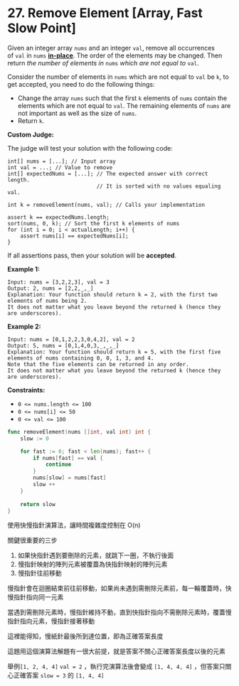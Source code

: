 # 27. Remove Element [Array, Fast Slow Point]

Given an integer array `nums` and an integer `val`, remove all occurrences of `val` in `nums` [**in-place**](https://en.wikipedia.org/wiki/In-place_algorithm). The order of the elements may be changed. Then return *the number of elements in* `nums` *which are not equal to* `val`.

Consider the number of elements in `nums` which are not equal to `val` be `k`, to get accepted, you need to do the following things:

- Change the array `nums` such that the first `k` elements of `nums` contain the elements which are not equal to `val`. The remaining elements of `nums` are not important as well as the size of `nums`.
- Return `k`.

**Custom Judge:**

The judge will test your solution with the following code:

```
int[] nums = [...]; // Input array
int val = ...; // Value to remove
int[] expectedNums = [...]; // The expected answer with correct length.
                            // It is sorted with no values equaling val.

int k = removeElement(nums, val); // Calls your implementation

assert k == expectedNums.length;
sort(nums, 0, k); // Sort the first k elements of nums
for (int i = 0; i < actualLength; i++) {
    assert nums[i] == expectedNums[i];
}

```

If all assertions pass, then your solution will be **accepted**.

**Example 1:**

```
Input: nums = [3,2,2,3], val = 3
Output: 2, nums = [2,2,_,_]
Explanation: Your function should return k = 2, with the first two elements of nums being 2.
It does not matter what you leave beyond the returned k (hence they are underscores).

```

**Example 2:**

```
Input: nums = [0,1,2,2,3,0,4,2], val = 2
Output: 5, nums = [0,1,4,0,3,_,_,_]
Explanation: Your function should return k = 5, with the first five elements of nums containing 0, 0, 1, 3, and 4.
Note that the five elements can be returned in any order.
It does not matter what you leave beyond the returned k (hence they are underscores).

```

**Constraints:**

- `0 <= nums.length <= 100`
- `0 <= nums[i] <= 50`
- `0 <= val <= 100`

```go
func removeElement(nums []int, val int) int {
    slow := 0

    for fast := 0; fast < len(nums); fast++ {
        if nums[fast] == val {
            continue
        }
        nums[slow] = nums[fast]
        slow ++
    }
    
    return slow
}
```

使用快慢指針演算法，讓時間複雜度控制在 O(n)

關鍵很重要的三步

1. 如果快指針遇到要刪除的元素，就跳下一圈，不執行後面
2. 慢指針映射的陣列元素被覆蓋為快指針映射的陣列元素
3. 慢指針往前移動

慢指針會在迴圈結束前往前移動，如果尚未遇到需刪除元素前，每一輪覆蓋時，快慢指針指向同一元素

當遇到需刪除元素時，慢指針維持不動，直到快指針指向不需刪除元素時，覆蓋慢指針指向元素，慢指針接著移動

這裡能得知，慢紙針最後所到達位置，即為正確答案長度

這題用這個演算法解題有一很大前提，就是答案不關心正確答案長度以後的元素

舉例`[1, 2, 4, 4]`  `val = 2` ，執行完演算法後會變成 `[1, 4, 4, 4]` ，但答案只關心正確答案 `slow = 3` 的 `[1, 4, 4]`